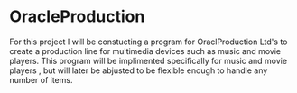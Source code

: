 # OracleProduction
For this project I will be constucting a program for OraclProduction Ltd's 
to create a production line for multimedia devices such as music and movie players.
This program will be implimented specifically for music and movie players
, but will later be abjusted to be flexible enough to handle any number of items.
